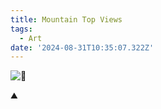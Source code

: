 ```yaml
---
title: Mountain Top Views
tags:
  - Art
date: '2024-08-31T10:35:07.322Z'
---
```


![🌄](http://res.cloudinary.com/cpadilla/image/upload/v1725138436/chrisdpadilla/blog/art/ugpqjc73hcx5kgsrdalx.jpg)

⛰️
